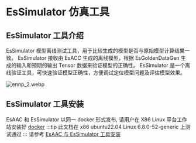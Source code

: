 # EsSimulator 仿真工具

## EsSimulator 工具介绍

EsSimulator 模型离线测试工具，用于比较生成的模型是否与原始模型计算结果一致。
EsSimulator 接收由 EsACC 生成的离线模型，根据 EsGoldenDataGen 生成的输入和预期的输出 Tensor 数据来验证模型的正确性。
EsSimulator 是一个离线验证工具，可快速验证模型正确性，方便调试定位模型问题及评估模型效果。

![ennp_2.webp](/docs/megrez/ennp_2.webp)

## EsSimulator 工具安装

EsAAC 和 EsSimulator 以同一 docker 形式发布, 请用户在 X86 Linux 平台工作站安装好 [docker](https://docs.docker.com/engine/install/ubuntu/)
:::tip
此文档在 x86 ubuntu22.04 Linux 6.8.0-52-generic 上测试通过
:::
请参考 [EsAAC 与 EsSimulator 工具安装](esaac#esaac-与-essimulator-工具安装)
